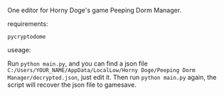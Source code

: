 One editor for Horny Doge's game Peeping Dorm Manager.

requirements:

```
pycryptodome
```

useage:

Run `python main.py`, and you can find a json file `C:/Users/YOUR_NAME/AppData/LocalLow/Horny Doge/Peeping Dorm Manager/decrypted.json`, just edit it.
Then run `python main.py` again, the script will recover the json file to gamesave.
